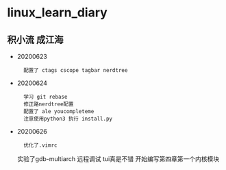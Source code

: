 # linux_learn_diary

## 积小流 成江海

* 20200623

		
		配置了 ctags cscope tagbar nerdtree
	

* 20200624
	
	
		学习 git rebase
		修正路nerdtree配置
		配置了 ale youcompleteme
		注意使用python3 执行 install.py
	
* 20200626
	
	
		优化了.vimrc
    实验了gdb-multiarch 远程调试 tui真是不错
    开始编写第四章第一个内核模块
